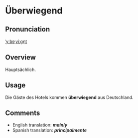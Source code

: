 # Überwiegend

## Pronunciation

[ˈyːbɐˌviːɡn̩t](https://upload.wikimedia.org/wikipedia/commons/transcoded/5/58/De-überwiegend.ogg/De-überwiegend.ogg.mp3)

## **Overview**

Hauptsächlich.

## **Usage**

Die Gäste des Hotels kommen **überwiegend** aus Deutschland.

## **Comments**

- English translation: **_mainly_**
- Spanish translation: **_principalmente_**